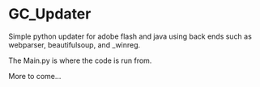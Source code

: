 GC_Updater
==========

Simple python updater for adobe flash and java using back ends such as webparser, beautifulsoup, and _winreg.

The Main.py is where the code is run from.

More to come...
